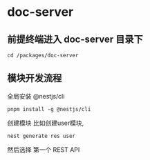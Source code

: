# doc-server


## 前提终端进入 doc-server 目录下

```
cd /packages/doc-server
```


## 模块开发流程

全局安装 @nestjs/cli

```
pnpm install -g @nestjs/cli
```

创建模块
比如创建user模块,
```
nest generate res user
```
然后选择 第一个 REST API 